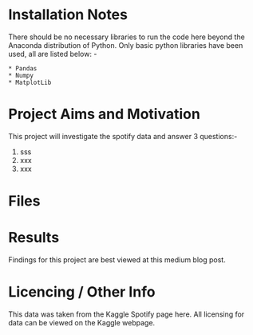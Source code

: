 # Installation Notes
There should be no necessary libraries to run the code here beyond the Anaconda distribution of Python. Only basic python libraries have been used, all are listed below: -

    * Pandas
    * Numpy
    * MatplotLib

# Project Aims and Motivation
This project will investigate the spotify data and answer 3 questions:- 

1) sss
2) xxx
3) xxx


# Files 

# Results

Findings for this project are best viewed at this medium blog post. 

# Licencing / Other Info
This data was taken from the Kaggle Spotify page here. All licensing for data can be viewed on the Kaggle webpage. 
